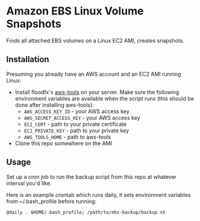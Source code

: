 Amazon EBS Linux Volume Snapshots
=================================

Finds all attached EBS volumes on a Linux EC2 AMI, creates snapshots.

Installation
------------
Presuming you already have an AWS account and an EC2 AMI running Linux:
* Install floodfx's [aws-tools](https://github.com/floodfx/aws-tools) on your server. Make sure the following environment variables are available when the script runs (this should be done after installing aws-tools):
	* `AWS_ACCESS_KEY_ID` - your AWS access key
	* `AWS_SECRET_ACCESS_KEY` - your AWS access key
	* `EC2_CERT` - path to your private certificate
	* `EC2_PRIVATE_KEY` - path to your private key
	* `AWS_TOOLS_HOME` - path to aws-tools
* Clone this repo somewhere on the AMI

Usage
-----
Set up a cron job to run the backup script from this repo at whatever interval you'd like. 

Here is an example crontab which runs daily, it sets environment variables from ~/.bash_profile before running:

	@daily . $HOME/.bash_profile; /path/to/ebs-backup/backup.sh